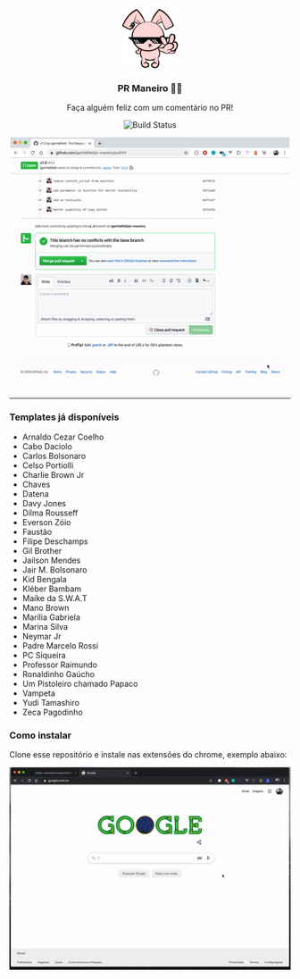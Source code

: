 <p align="center">
  <img src="icon.png" width="100" />
  <h3 align="center">PR Maneiro 👍🏻</h3>
  <p align="center">Faça alguém feliz com um comentário no PR!</p>
  <p align="center">
    <img src="https://travis-ci.org/IgorHalfeld/pr-maneiro.svg?branch=master" alt="Build Status">
  </p>
</p>

<p align="center">
  <img src="assets/demo-1.gif" width="500">
<p>

<hr />

### Templates já disponíveis

- Arnaldo Cezar Coelho
- Cabo Daciolo
- Carlos Bolsonaro
- Celso Portiolli
- Charlie Brown Jr
- Chaves
- Datena
- Davy Jones
- Dilma Rousseff
- Everson Zóio
- Faustão
- Filipe Deschamps
- Gil Brother
- Jailson Mendes
- Jair M. Bolsonaro
- Kid Bengala
- Kléber Bambam
- Maike da S.W.A.T
- Mano Brown
- Marília Gabriela
- Marina Silva
- Neymar Jr
- Padre Marcelo Rossi
- PC Siqueira
- Professor Raimundo
- Ronaldinho Gaúcho
- Um Pistoleiro chamado Papaco
- Vampeta
- Yudi Tamashiro
- Zeca Pagodinho

### Como instalar

Clone esse repositório e instale nas extensões do chrome, exemplo abaixo:

![demo 2](assets/demo-2.gif)

